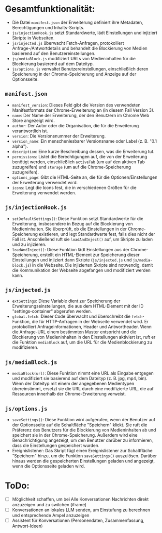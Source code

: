 # Gesamtfunktionalität:

- Die Datei `manifest.json` der Erweiterung definiert ihre Metadaten, Berechtigungen und Inhalts-Scripts.
- `js/injectionHook.js` setzt Standardwerte, lädt Einstellungen und injiziert Skripte in Webseiten.
- `js/injected.js` überwacht Fetch-Anfragen, protokolliert Anfrage-/Antwortdetails und behandelt die Blockierung von Medien basierend auf den Benutzereinstellungen.
- `js/mediaBlock.js` modifiziert URLs von Medieninhalten für die Blockierung basierend auf dem Dateityp.
- `js/options.js` verwaltet Benutzereinstellungen, einschließlich deren Speicherung in der Chrome-Speicherung und Anzeige auf der Optionsseite.

## `manifest.json`

- `manifest_version`: Dieses Feld gibt die Version des verwendeten Manifestformats der Chrome-Erweiterung an (in diesem Fall Version 3).
- `name`: Der Name der Erweiterung, der den Benutzern im Chrome Web Store angezeigt wird.
- `author`: Der Autor oder die Organisation, die für die Erweiterung verantwortlich ist.
- `version`: Die Versionsnummer der Erweiterung.
- `version_name`: Ein menschenlesbarer Versionsname oder Label (z. B. "0.1 alpha").
- `description`: Eine kurze Beschreibung dessen, was die Erweiterung tut.
- `permissions`: Listet die Berechtigungen auf, die von der Erweiterung benötigt werden, einschließlich `activeTab` (um auf den aktiven Tab zuzugreifen) und `storage` (um auf die Chrome-Speicherung zuzugreifen).
- `options_page`: Gibt die HTML-Seite an, die für die Optionen/Einstellungen der Erweiterung verwendet wird.
- `icons`: Legt die Icons fest, die in verschiedenen Größen für die Erweiterung verwendet werden.

## `js/injectionHook.js`

- `setDefaultSettings()`: Diese Funktion setzt Standardwerte für die Erweiterung, insbesondere in Bezug auf die Blockierung von Medieninhalten. Sie überprüft, ob die Einstellungen in der Chrome-Speicherung existieren, und legt Standardwerte fest, falls dies nicht der Fall ist. Anschließend ruft sie `loadAndInject()` auf, um Skripte zu laden und zu injizieren.
- `loadAndInject()`: Diese Funktion lädt Einstellungen aus der Chrome-Speicherung, erstellt ein HTML-Element zur Speicherung dieser Einstellungen und injiziert dann Skripte (`js/injected.js` und `js/media-block.js`) in die Webseite. Die injizierten Skripte sind notwendig, damit die Kommunikation der Webseite abgefangen und modifiziert werden kann.

## `js/injected.js`

- `extSettings`: Diese Variable dient zur Speicherung der Erweiterungseinstellungen, die aus dem HTML-Element mit der ID "settings-container" abgerufen werden.
- `global.fetch`: Dieser Code überwacht und überschreibt die `fetch`-Funktion, die für HTTP-Anfragen in der Webseite verwendet wird. Er protokolliert Anfrageinformationen, Header und Antwortheader. Wenn die Anfrage-URL einem bestimmten Muster entspricht und die Blockierung von Medieninhalten in den Einstellungen aktiviert ist, ruft er die Funktion `mediaBlock` auf, um die URL für die Medienblockierung zu modifizieren.

## `js/mediaBlock.js`

- `mediaBlock(url)`: Diese Funktion nimmt eine URL als Eingabe entgegen und modifiziert sie basierend auf dem Dateityp (z. B. jpg, mp4, bin). Wenn der Dateityp mit einem der angegebenen Medientypen übereinstimmt, ersetzt sie die URL durch eine modifizierte URL, die auf Ressourcen innerhalb der Chrome-Erweiterung verweist.

## `js/options.js`

- `saveSettings()`: Diese Funktion wird aufgerufen, wenn der Benutzer auf der Optionsseite auf die Schaltfläche "Speichern" klickt. Sie ruft die Präferenz des Benutzers für die Blockierung von Medieninhalten ab und speichert sie in der Chrome-Speicherung. Außerdem wird eine Benachrichtigung angezeigt, um den Benutzer darüber zu informieren, dass die Einstellungen gespeichert wurden.
- Ereignislistener: Das Skript fügt einen Ereignislistener zur Schaltfläche "Speichern" hinzu, um die Funktion `saveSettings()` auszulösen. Darüber hinaus werden die gespeicherten Einstellungen geladen und angezeigt, wenn die Optionsseite geladen wird.

# ToDo:
- [ ]  Möglichkeit schaffen, um bei Alle Konversationen Nachrichten direkt anzuzeigen und zu switchen (iframe)
- [ ]  Konversationen an lokales LLM senden, um Einstufung zu berechnen und entsprechende Ampel anzuzeigen
- [ ]  Assistent für Konversationen (Personendaten, Zusammenfassung, Antwort-Ideen)
